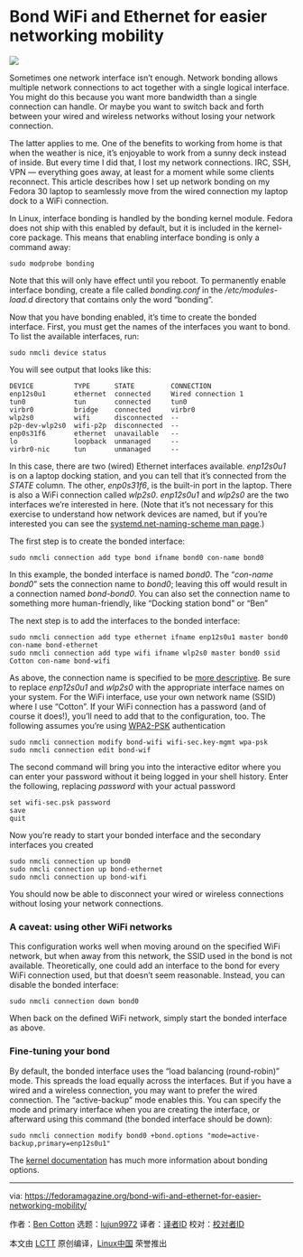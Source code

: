 [#]: collector: (lujun9972)
[#]: translator: (geekpi)
[#]: reviewer: ( )
[#]: publisher: ( )
[#]: url: ( )
[#]: subject: (Bond WiFi and Ethernet for easier networking mobility)
[#]: via: (https://fedoramagazine.org/bond-wifi-and-ethernet-for-easier-networking-mobility/)
[#]: author: (Ben Cotton https://fedoramagazine.org/author/bcotton/)

Bond WiFi and Ethernet for easier networking mobility
======

![][1]

Sometimes one network interface isn’t enough. Network bonding allows multiple network connections to act together with a single logical interface. You might do this because you want more bandwidth than a single connection can handle. Or maybe you want to switch back and forth between your wired and wireless networks without losing your network connection.

The latter applies to me. One of the benefits to working from home is that when the weather is nice, it’s enjoyable to work from a sunny deck instead of inside. But every time I did that, I lost my network connections. IRC, SSH, VPN — everything goes away, at least for a moment while some clients reconnect. This article describes how I set up network bonding on my Fedora 30 laptop to seamlessly move from the wired connection my laptop dock to a WiFi connection.

In Linux, interface bonding is handled by the bonding kernel module. Fedora does not ship with this enabled by default, but it is included in the kernel-core package. This means that enabling interface bonding is only a command away:

```
sudo modprobe bonding
```

Note that this will only have effect until you reboot. To permanently enable interface bonding, create a file called _bonding.conf_ in the _/etc/modules-load.d_ directory that contains only the word “bonding”.

Now that you have bonding enabled, it’s time to create the bonded interface. First, you must get the names of the interfaces you want to bond. To list the available interfaces, run:

```
sudo nmcli device status
```

You will see output that looks like this:

```
DEVICE          TYPE      STATE         CONNECTION
enp12s0u1       ethernet  connected     Wired connection 1
tun0            tun       connected     tun0
virbr0          bridge    connected     virbr0
wlp2s0          wifi      disconnected  --
p2p-dev-wlp2s0  wifi-p2p  disconnected  --
enp0s31f6       ethernet  unavailable   --
lo              loopback  unmanaged     --
virbr0-nic      tun       unmanaged     --
```

In this case, there are two (wired) Ethernet interfaces available. _enp12s0u1_ is on a laptop docking station, and you can tell that it’s connected from the _STATE_ column. The other, _enp0s31f6_, is the built-in port in the laptop. There is also a WiFi connection called _wlp2s0_. _enp12s0u1_ and _wlp2s0_ are the two interfaces we’re interested in here. (Note that it’s not necessary for this exercise to understand how network devices are named, but if you’re interested you can see the [systemd.net-naming-scheme man page][2].)

The first step is to create the bonded interface:

```
sudo nmcli connection add type bond ifname bond0 con-name bond0
```

In this example, the bonded interface is named _bond0_. The “_con-name bond0_” sets the connection name to _bond0_; leaving this off would result in a connection named _bond-bond0_. You can also set the connection name to something more human-friendly, like “Docking station bond” or “Ben”

The next step is to add the interfaces to the bonded interface:

```
sudo nmcli connection add type ethernet ifname enp12s0u1 master bond0 con-name bond-ethernet
sudo nmcli connection add type wifi ifname wlp2s0 master bond0 ssid Cotton con-name bond-wifi
```

As above, the connection name is specified to be [more descriptive][3]. Be sure to replace _enp12s0u1_ and _wlp2s0_ with the appropriate interface names on your system. For the WiFi interface, use your own network name (SSID) where I use “Cotton”. If your WiFi connection has a password (and of course it does!), you’ll need to add that to the configuration, too. The following assumes you’re using [WPA2-PSK][4] authentication

```
sudo nmcli connection modify bond-wifi wifi-sec.key-mgmt wpa-psk
sudo nmcli connection edit bond-wif
```

The second command will bring you into the interactive editor where you can enter your password without it being logged in your shell history. Enter the following, replacing _password_ with your actual password

```
set wifi-sec.psk password
save
quit
```

Now you’re ready to start your bonded interface and the secondary interfaces you created

```
sudo nmcli connection up bond0
sudo nmcli connection up bond-ethernet
sudo nmcli connection up bond-wifi
```

You should now be able to disconnect your wired or wireless connections without losing your network connections.

### A caveat: using other WiFi networks

This configuration works well when moving around on the specified WiFi network, but when away from this network, the SSID used in the bond is not available. Theoretically, one could add an interface to the bond for every WiFi connection used, but that doesn’t seem reasonable. Instead, you can disable the bonded interface:

```
sudo nmcli connection down bond0
```

When back on the defined WiFi network, simply start the bonded interface as above.

### Fine-tuning your bond

By default, the bonded interface uses the “load balancing (round-robin)” mode. This spreads the load equally across the interfaces. But if you have a wired and a wireless connection, you may want to prefer the wired connection. The “active-backup” mode enables this. You can specify the mode and primary interface when you are creating the interface, or afterward using this command (the bonded interface should be down):

```
sudo nmcli connection modify bond0 +bond.options "mode=active-backup,primary=enp12s0u1"
```

The [kernel documentation][5] has much more information about bonding options.

--------------------------------------------------------------------------------

via: https://fedoramagazine.org/bond-wifi-and-ethernet-for-easier-networking-mobility/

作者：[Ben Cotton][a]
选题：[lujun9972][b]
译者：[译者ID](https://github.com/译者ID)
校对：[校对者ID](https://github.com/校对者ID)

本文由 [LCTT](https://github.com/LCTT/TranslateProject) 原创编译，[Linux中国](https://linux.cn/) 荣誉推出

[a]: https://fedoramagazine.org/author/bcotton/
[b]: https://github.com/lujun9972
[1]: https://fedoramagazine.org/wp-content/uploads/2019/07/networkingmobility-816x345.jpg
[2]: https://www.freedesktop.org/software/systemd/man/systemd.net-naming-scheme.html
[3]: https://en.wikipedia.org/wiki/Master/slave_(technology)#Terminology_concerns
[4]: https://en.wikipedia.org/wiki/Wi-Fi_Protected_Access#Target_users_(authentication_key_distribution)
[5]: https://www.kernel.org/doc/Documentation/networking/bonding.txt
